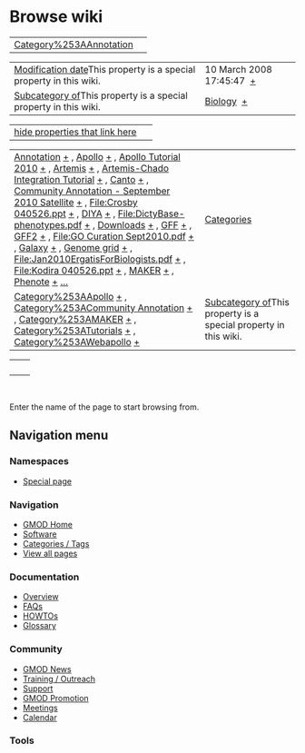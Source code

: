 



<span id="top"></span>




# <span dir="auto">Browse wiki</span>






|  |  |
|----|----|
| [Category%253AAnnotation](/wiki/Category%253AAnnotation "Category%253AAnnotation") |  |

|  |  |
|----|----|
| <span class="smw-highlighter" data-type="1" state="inline" data-title="Property"><span class="smwbuiltin">[Modification date](/wiki/Property:Modification_date "Property:Modification date")</span><span class="smwttcontent">This property is a special property in this wiki.</span></span> | <span class="smwb-value">10 March 2008 17:45:47  <span class="smwsearch">[+](/wiki/Special%253ASearchByProperty/Modification-20date/10-20March-202008-2017:45:47 "Special%253ASearchByProperty/Modification-20date/10-20March-202008-2017:45:47")</span></span> |
| <span class="smw-highlighter" data-type="1" state="inline" data-title="Property"><span class="smwbuiltin">[Subcategory of](/wiki/Property:Subcategory_of "Property:Subcategory of")</span><span class="smwttcontent">This property is a special property in this wiki.</span></span> | <span class="smwb-value">[Biology](/wiki/Category%253ABiology "Category%253ABiology")  <span class="smwsearch">[+](/wiki/Special%253ASearchByProperty/Subcategory-20of/Biology "Special%253ASearchByProperty/Subcategory-20of/Biology")</span></span> |

<span id="smw_browse_incoming"></span>

|  |  |
|----|----|
| [hide properties that link here](/mediawiki/index.php?title=Special:Browse&offset=0&dir=out&article=Category%253AAnnotation)  |  |

|  |  |
|----|----|
| <span class="smwb-ivalue">[Annotation](/wiki/Annotation "Annotation") <span class="smwbrowse">[+](/wiki/Special%253ABrowse/Annotation "Special%253ABrowse/Annotation")</span></span> , <span class="smwb-ivalue">[Apollo](/wiki/Apollo "Apollo") <span class="smwbrowse">[+](/wiki/Special%253ABrowse/Apollo "Special%253ABrowse/Apollo")</span></span> , <span class="smwb-ivalue">[Apollo Tutorial 2010](/wiki/Apollo_Tutorial_2010 "Apollo Tutorial 2010") <span class="smwbrowse">[+](/wiki/Special%253ABrowse/Apollo-20Tutorial-202010 "Special%253ABrowse/Apollo-20Tutorial-202010")</span></span> , <span class="smwb-ivalue">[Artemis](/wiki/Artemis "Artemis") <span class="smwbrowse">[+](/wiki/Special%253ABrowse/Artemis "Special%253ABrowse/Artemis")</span></span> , <span class="smwb-ivalue">[Artemis-Chado Integration Tutorial](/wiki/Artemis-Chado_Integration_Tutorial "Artemis-Chado Integration Tutorial") <span class="smwbrowse">[+](/wiki/Special%253ABrowse/Artemis-2DChado-20Integration-20Tutorial "Special%253ABrowse/Artemis-2DChado-20Integration-20Tutorial")</span></span> , <span class="smwb-ivalue">[Canto](/wiki/Canto "Canto") <span class="smwbrowse">[+](/wiki/Special%253ABrowse/Canto "Special%253ABrowse/Canto")</span></span> , <span class="smwb-ivalue">[Community Annotation - September 2010 Satellite](/wiki/Community_Annotation_-_September_2010_Satellite "Community Annotation - September 2010 Satellite") <span class="smwbrowse">[+](/wiki/Special%253ABrowse/Community-20Annotation-20-2D-20September-202010-20Satellite "Special%253ABrowse/Community-20Annotation-20-2D-20September-202010-20Satellite")</span></span> , <span class="smwb-ivalue">[File:Crosby 040526.ppt](https://raw.githubusercontent.com/GMOD/gmod.github.io/main/mediawiki/images/9/9b/Crosby_040526.ppt "File:Crosby 040526.ppt") <span class="smwbrowse">[+](/wiki/Special%253ABrowse/File:Crosby-20040526.ppt "Special%253ABrowse/File:Crosby-20040526.ppt")</span></span> , <span class="smwb-ivalue">[DIYA](/wiki/DIYA "DIYA") <span class="smwbrowse">[+](/wiki/Special%253ABrowse/DIYA "Special%253ABrowse/DIYA")</span></span> , <span class="smwb-ivalue">[File:DictyBase-phenotypes.pdf](https://raw.githubusercontent.com/GMOD/gmod.github.io/main/mediawiki/images/0/05/DictyBase-phenotypes.pdf "File:DictyBase-phenotypes.pdf") <span class="smwbrowse">[+](/wiki/Special%253ABrowse/File:DictyBase-2Dphenotypes.pdf "Special%253ABrowse/File:DictyBase-2Dphenotypes.pdf")</span></span> , <span class="smwb-ivalue">[Downloads](/wiki/Downloads "Downloads") <span class="smwbrowse">[+](/wiki/Special%253ABrowse/Downloads "Special%253ABrowse/Downloads")</span></span> , <span class="smwb-ivalue">[GFF](/wiki/GFF "GFF") <span class="smwbrowse">[+](/wiki/Special%253ABrowse/GFF "Special%253ABrowse/GFF")</span></span> , <span class="smwb-ivalue">[GFF2](/wiki/GFF2 "GFF2") <span class="smwbrowse">[+](/wiki/Special%253ABrowse/GFF2 "Special%253ABrowse/GFF2")</span></span> , <span class="smwb-ivalue">[File:GO Curation Sept2010.pdf](https://raw.githubusercontent.com/GMOD/gmod.github.io/main/mediawiki/images/7/70/GO_Curation_Sept2010.pdf "File:GO Curation Sept2010.pdf") <span class="smwbrowse">[+](/wiki/Special%253ABrowse/File:GO-20Curation-20Sept2010.pdf "Special%253ABrowse/File:GO-20Curation-20Sept2010.pdf")</span></span> , <span class="smwb-ivalue">[Galaxy](/wiki/Galaxy "Galaxy") <span class="smwbrowse">[+](/wiki/Special%253ABrowse/Galaxy "Special%253ABrowse/Galaxy")</span></span> , <span class="smwb-ivalue">[Genome grid](/wiki/Genome_grid "Genome grid") <span class="smwbrowse">[+](/wiki/Special%253ABrowse/Genome-20grid "Special%253ABrowse/Genome-20grid")</span></span> , <span class="smwb-ivalue">[File:Jan2010ErgatisForBiologists.pdf](https://raw.githubusercontent.com/GMOD/gmod.github.io/main/mediawiki/images/b/b6/Jan2010ErgatisForBiologists.pdf "File:Jan2010ErgatisForBiologists.pdf") <span class="smwbrowse">[+](/wiki/Special%253ABrowse/File:Jan2010ErgatisForBiologists.pdf "Special%253ABrowse/File:Jan2010ErgatisForBiologists.pdf")</span></span> , <span class="smwb-ivalue">[File:Kodira 040526.ppt](https://raw.githubusercontent.com/GMOD/gmod.github.io/main/mediawiki/images/c/ce/Kodira_040526.ppt "File:Kodira 040526.ppt") <span class="smwbrowse">[+](/wiki/Special%253ABrowse/File:Kodira-20040526.ppt "Special%253ABrowse/File:Kodira-20040526.ppt")</span></span> , <span class="smwb-ivalue">[MAKER](/wiki/MAKER "MAKER") <span class="smwbrowse">[+](/wiki/Special%253ABrowse/MAKER "Special%253ABrowse/MAKER")</span></span> , <span class="smwb-ivalue">[Phenote](/wiki/Phenote "Phenote") <span class="smwbrowse">[+](/wiki/Special%253ABrowse/Phenote "Special%253ABrowse/Phenote")</span></span> […](/mediawiki/index.php?title=Special%253ASearchByProperty&property=&value=Category%253AAnnotation) | [Categories](/wiki/Special%253ACategories "Special%253ACategories") |
| <span class="smwb-ivalue">[Category%253AApollo](/wiki/Category%253AApollo "Category%253AApollo") <span class="smwbrowse">[+](/wiki/Special%253ABrowse/Category%253AApollo "Special%253ABrowse/Category%253AApollo")</span></span> , <span class="smwb-ivalue">[Category%253ACommunity Annotation](/wiki/Category%253ACommunity_Annotation "Category%253ACommunity Annotation") <span class="smwbrowse">[+](/wiki/Special%253ABrowse/Category%253ACommunity-20Annotation "Special%253ABrowse/Category%253ACommunity-20Annotation")</span></span> , <span class="smwb-ivalue">[Category%253AMAKER](/wiki/Category%253AMAKER "Category%253AMAKER") <span class="smwbrowse">[+](/wiki/Special%253ABrowse/Category%253AMAKER "Special%253ABrowse/Category%253AMAKER")</span></span> , <span class="smwb-ivalue">[Category%253ATutorials](/wiki/Category%253ATutorials "Category%253ATutorials") <span class="smwbrowse">[+](/wiki/Special%253ABrowse/Category%253ATutorials "Special%253ABrowse/Category%253ATutorials")</span></span> , <span class="smwb-ivalue">[Category%253AWebapollo](/wiki/Category%253AWebapollo "Category%253AWebapollo") <span class="smwbrowse">[+](/wiki/Special%253ABrowse/Category%253AWebapollo "Special%253ABrowse/Category%253AWebapollo")</span></span> | <span class="smw-highlighter" data-type="1" state="inline" data-title="Property"><span class="smwbuiltin">[Subcategory of](/wiki/Property:Subcategory_of "Property:Subcategory of")</span><span class="smwttcontent">This property is a special property in this wiki.</span></span> |

|     |     |
|-----|-----|
|     |     |

 

Enter the name of the page to start browsing from.  








## Navigation menu



### Namespaces

- <span id="ca-nstab-special">[Special
  page](/wiki/Special%253ABrowse/Category%253AAnnotation "This is a special page, you cannot edit the page itself")</span>






### Navigation



- <span id="n-GMOD-Home">[GMOD Home](/wiki/Main_Page)</span>
- <span id="n-Software">[Software](/wiki/GMOD_Components)</span>
- <span id="n-Categories-.2F-Tags">[Categories /
  Tags](/wiki/Categories)</span>
- <span id="n-View-all-pages">[View all
  pages](/wiki/Special:AllPages)</span>




### Documentation



- <span id="n-Overview">[Overview](/wiki/Overview)</span>
- <span id="n-FAQs">[FAQs](/wiki/Category%253AFAQ)</span>
- <span id="n-HOWTOs">[HOWTOs](/wiki/Category%253AHOWTO)</span>
- <span id="n-Glossary">[Glossary](/wiki/Glossary)</span>




### Community



- <span id="n-GMOD-News">[GMOD News](/wiki/GMOD_News)</span>
- <span id="n-Training-.2F-Outreach">[Training /
  Outreach](/wiki/Training_and_Outreach)</span>
- <span id="n-Support">[Support](/wiki/Support)</span>
- <span id="n-GMOD-Promotion">[GMOD
  Promotion](/wiki/GMOD_Promotion)</span>
- <span id="n-Meetings">[Meetings](/wiki/Meetings)</span>
- <span id="n-Calendar">[Calendar](/wiki/Calendar)</span>




### Tools












<!-- -->




